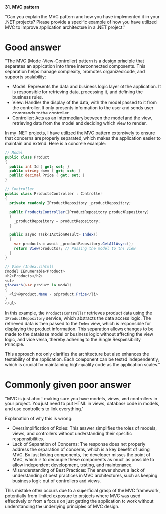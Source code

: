 **31. MVC pattern**

"Can you explain the MVC pattern and how you have implemented it in your .NET projects? Please provide a specific example of how you have utilized MVC to improve application architecture in a .NET project."

# Good answer

"The MVC (Model-View-Controller) pattern is a design principle that separates an application into three interconnected components. This separation helps manage complexity, promotes organized code, and supports scalability:
- Model: Represents the data and business logic layer of the application. It is responsible for retrieving data, processing it, and defining the business rules.
- View: Handles the display of the data, with the model passed to it from the controller. It only presents information to the user and sends user commands to the controller.
- Controller: Acts as an intermediary between the model and the view, retrieving data from the model and deciding which view to render.

In my .NET projects, I have utilized the MVC pattern extensively to ensure that concerns are properly separated, which makes the application easier to maintain and extend. Here is a concrete example:
```cs
// Model
public class Product
{
  public int Id { get; set; }
  public string Name { get; set; }
  public decimal Price { get; set; }
}

// Controller
public class ProductsController : Controller
{
  private readonly IProductRepository _productRepository;

  public ProductsController(IProductRepository productRepository)
  {
    _productRepository = productRepository;
  }

  public async Task<IActionResult> Index()
  {
    var products = await _productRepository.GetAllAsync();
    return View(products); // Passing the model to the view
  }
}

// View (Index.cshtml)
@model IEnumerable<Product>
<h2>Products</h2>
<ul>
@foreach(var product in Model)
{
  <li>@product.Name - $@product.Price</li>
}
</ul>
```

In this example, the `ProductsController` retrieves product data using the `IProductRepository` service, which abstracts the data access logic. The retrieved data is then passed to the `Index` view, which is responsible for displaying the product information. This separation allows changes to be made to the database model or business logic without affecting the view logic, and vice versa, thereby adhering to the Single Responsibility Principle.

This approach not only clarifies the architecture but also enhances the testability of the application. Each component can be tested independently, which is crucial for maintaining high-quality code as the application scales."

# Commonly given poor answer

"MVC is just about making sure you have models, views, and controllers in your project. You just need to put HTML in views, database code in models, and use controllers to link everything."

Explanation of why this is wrong:
- Oversimplification of Roles: This answer simplifies the roles of models, views, and controllers without understanding their specific responsibilities. 
- Lack of Separation of Concerns: The response does not properly address the separation of concerns, which is a key benefit of using MVC. By just linking components, the developer misses the point of MVC, which is to decouple these components as much as possible to allow independent development, testing, and maintenance.
- Misunderstanding of Best Practices: The answer shows a lack of understanding of best practices in MVC architectures, such as keeping business logic out of controllers and views.

This mistake often occurs due to a superficial grasp of the MVC framework, potentially from limited exposure to projects where MVC was used effectively or from a focus on just getting the application to work without understanding the underlying principles of MVC design.
